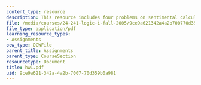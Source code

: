 ```yaml
---
content_type: resource
description: This resource includes four problems on sentimental calculus.
file: /media/courses/24-241-logic-i-fall-2005/9ce9a621342a4a2b700770d359b0a981_hw1.pdf
file_type: application/pdf
learning_resource_types:
- Assignments
ocw_type: OCWFile
parent_title: Assignments
parent_type: CourseSection
resourcetype: Document
title: hw1.pdf
uid: 9ce9a621-342a-4a2b-7007-70d359b0a981
---
```

